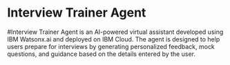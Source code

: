 # Interview Trainer Agent

#Interview Trainer Agent is an AI-powered virtual assistant developed using IBM Watsonx.ai and deployed on IBM Cloud. The agent is designed to help users prepare for interviews by generating personalized feedback, mock questions, and guidance based on the details entered by the user.
